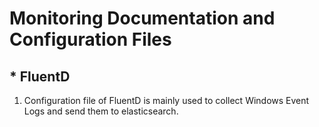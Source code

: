# **Monitoring Documentation and Configuration Files**
## * FluentD
1. Configuration file of FluentD is mainly used to collect Windows Event Logs and send them to elasticsearch.
